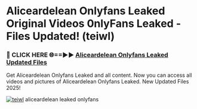 # Aliceardelean Onlyfans Leaked Original Videos 0nlyFans Leaked - Files Updated! (teiwl)

<h3>🔴 CLICK HERE 🌐==►► <a href="https://tinyurl.com/3hn5wdd3" rel="nofollow">Aliceardelean Onlyfans Leaked Updated Files</a></h3>

Get Aliceardelean Onlyfans Leaked and all content. Now you can access all videos and pictures of Aliceardelean Onlyfans Leaked. New Updated Files 2025!

[![teiwl](https://i.imgur.com/4HnBqBT.gif)](https://tinyurl.com/3hn5wdd3)
aliceardelean leaked onlyfans